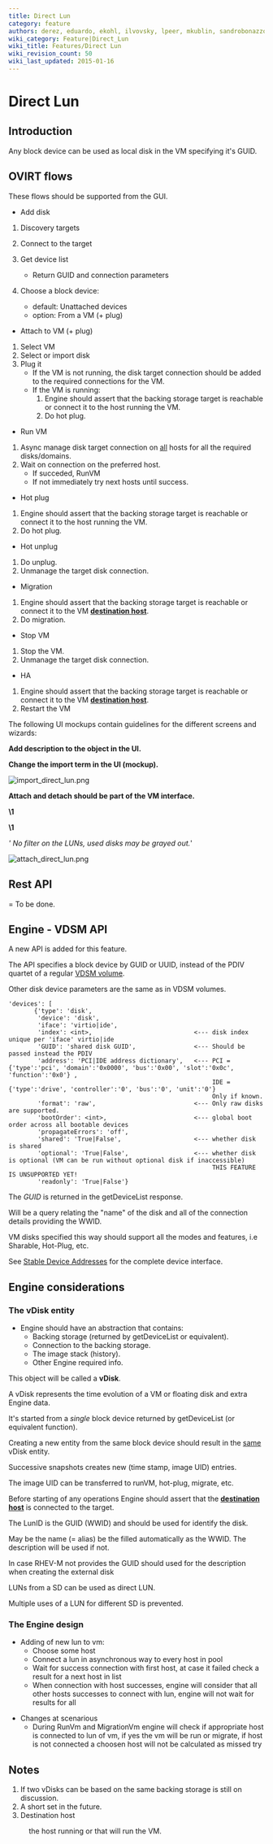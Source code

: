 ```yaml
---
title: Direct Lun
category: feature
authors: derez, eduardo, ekohl, ilvovsky, lpeer, mkublin, sandrobonazzola
wiki_category: Feature|Direct_Lun
wiki_title: Features/Direct Lun
wiki_revision_count: 50
wiki_last_updated: 2015-01-16
---
```


# Direct Lun

## Introduction

Any block device can be used as local disk in the VM specifying it's GUID.

## OVIRT flows

These flows should be supported from the GUI.

*   Add disk

1.  Discovery targets
2.  Connect to the target
3.  Get device list
    -   Return GUID and connection parameters

4.  Choose a block device:
    -   default: Unattached devices
    -   option: From a VM (+ plug)

*   Attach to VM (+ plug)

1.  Select VM
2.  Select or import disk
3.  Plug it
    -   If the VM is not running, the disk target connection should be added to the required connections for the VM.
    -   If the VM is running:
        1.  Engine should assert that the backing storage target is reachable or connect it to the host running the VM.
        2.  Do hot plug.

*   Run VM

1.  Async manage disk target connection on [all](#Notes) hosts for all the required disks/domains.
2.  Wait on connection on the preferred host.
    -   If succeded, RunVM
    -   If not immediately try next hosts until success.

*   Hot plug

1.  Engine should assert that the backing storage target is reachable or connect it to the host running the VM.
2.  Do hot plug.

*   Hot unplug

1.  Do unplug.
2.  Unmanage the target disk connection.

*   Migration

1.  Engine should assert that the backing storage target is reachable or connect it to the VM [**destination host**](#Notes).
2.  Do migration.

*   Stop VM

1.  Stop the VM.
2.  Unmanage the target disk connection.

*   HA

1.  Engine should assert that the backing storage target is reachable or connect it to the VM [**destination host**](#Notes).
2.  Restart the VM

The following UI mockups contain guidelines for the different screens and wizards:

**Add description to the object in the UI.**

**Change the import term in the UI (mockup).**

![](import_direct_lun.png "import_direct_lun.png")

**Attach and detach should be part of the VM interface.**

**\1**

**\1**

*' No filter on the LUNs, used disks may be grayed out.*'

![](attach_direct_lun.png "attach_direct_lun.png")

## Rest API

= To be done.

## Engine - VDSM API

A new API is added for this feature.

The API specifies a block device by GUID or UUID, instead of the PDIV quartet of a regular [VDSM volume](Live_Snapshots#Introduction).

Other disk device parameters are the same as in VDSM volumes.

    'devices': [   
           {'type': 'disk',
            'device': 'disk',
            'iface': 'virtio|ide',
            'index': <int>,                            <--- disk index unique per 'iface' virtio|ide
            'GUID': 'shared disk GUID',                <--- Should be passed instead the PDIV
            'address': 'PCI|IDE address dictionary',   <--- PCI = {'type':'pci', 'domain':'0x0000', 'bus':'0x00', 'slot':'0x0c', 'function':'0x0'} ,  
                                                            IDE = {'type':'drive', 'controller':'0', 'bus':'0', 'unit':'0'}
                                                            Only if known.
            'format': 'raw',                           <--- Only raw disks are supported.
            'bootOrder': <int>,                        <--- global boot order across all bootable devices
            'propagateErrors': 'off',
            'shared': 'True|False',                    <--- whether disk is shared
            'optional': 'True|False',                  <--- whether disk is optional (VM can be run without optional disk if inaccessible)
                                                            THIS FEATURE IS UNSUPPORTED YET!
            'readonly': 'True|False'}

The *GUID* is returned in the getDeviceList response.

Will be a query relating the "name" of the disk and all of the connection details providing the WWID.

VM disks specified this way should support all the modes and features, i.e Sharable, Hot-Plug, etc.

See [Stable Device Addresses](Features/Design/StableDeviceAddresses) for the complete device interface.

## Engine considerations

### The vDisk entity

*   Engine should have an abstraction that contains:
    -   Backing storage (returned by getDeviceList or equivalent).
    -   Connection to the backing storage.
    -   The image stack (history).
    -   Other Engine required info.

This object will be called a **vDisk**.

A vDisk represents the time evolution of a VM or floating disk and extra Engine data.

It's started from a *single* block device returned by getDeviceList (or equivalent function).

Creating a new entity from the same block device should result in the [same](#Notes) vDisk entity.

Successive snapshots creates new (time stamp, image UID) entries.

The image UID can be transferred to runVM, hot-plug, migrate, etc.

Before starting of any operations Engine should assert that the [**destination host**](#Notes) is connected to the target.

The LunID is the GUID (WWID) and should be used for identify the disk.

May be the name (= alias) be the filled automatically as the WWID. The description will be used if not.

In case RHEV-M not provides the GUID should used for the description when creating the external disk

LUNs from a SD can be used as direct LUN.

Multiple uses of a LUN for different SD is prevented.

### The Engine design

*   Adding of new lun to vm:
    -   Choose some host
    -   Connect a lun in asynchronous way to every host in pool
    -   Wait for success connection with first host, at case it failed check a result for a next host in list
    -   When connection with host successes, engine will consider that all other hosts successes to connect with lun, engine will not wait for results for all

<!-- -->

*   Changes at scenarious
    -   During RunVm and MigrationVm engine will check if appropriate host is connected to lun of vm, if yes the vm will be run or migrate, if host is not connected a choosen host will not be calculated as missed try

## Notes

1.  If two vDisks can be based on the same backing storage is still on discussion.
2.  A short set in the future.
3.  <dt>
    Destination host

<dd>
the host running or that will run the VM.
